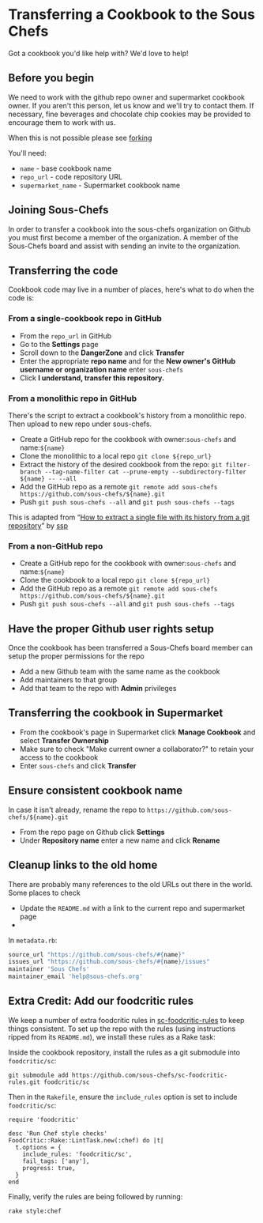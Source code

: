 # Transferring a Cookbook to the Sous Chefs

Got a cookbook you'd like help with? We'd love to help!

## Before you begin

We need to work with the github repo owner and supermarket cookbook owner. If you aren't this person, let us know and we'll try to contact them. If necessary, fine beverages and chocolate chip cookies may be provided to encourage them to work with us.

When this is not possible please see [forking](https://github.com/sous-chefs/meta/blob/master/forking.md)

You'll need:

- `name` - base cookbook name
- `repo_url` - code repository URL
- `supermarket_name` - Supermarket cookbook name

## Joining Sous-Chefs

In order to transfer a cookbook into the sous-chefs organization on Github you must first become a member of the organization. A member of the Sous-Chefs board and assist with sending an invite to the organization.

## Transferring the code

Cookbook code may live in a number of places, here's what to do when the code is:

### From a single-cookbook repo in GitHub

- From the `repo_url` in GitHub
- Go to the **Settings** page
- Scroll down to the **DangerZone** and click **Transfer**
- Enter the appropriate **repo name** and for the **New owner's GitHub username or organization name** enter `sous-chefs`
- Click **I understand, transfer this repository.**

### From a monolithic repo in GitHub

There's the script to extract a cookbook's history from a monolithic repo. Then upload to new repo under sous-chefs.

- Create a GitHub repo for the cookbook with owner:`sous-chefs` and name:`${name}`
- Clone the monolithic  to a local repo `git clone ${repo_url}`
- Extract the history of the desired cookbook from the repo: `git filter-branch --tag-name-filter cat --prune-empty --subdirectory-filter ${name} -- --all`
- Add the GitHub repo as a remote `git remote add sous-chefs https://github.com/sous-chefs/${name}.git`
- Push `git push sous-chefs --all` and `git push sous-chefs --tags`

This is adapted from “[How to extract a single file with its history from a git repository](https://gist.github.com/ssp/1663093)” by [ssp](https://github.com/ssp)

### From a non-GitHub repo

- Create a GitHub repo for the cookbook with owner:`sous-chefs` and name:`${name}`
- Clone the cookbook to a local repo `git clone ${repo_url}`
- Add the GitHub repo as a remote `git remote add sous-chefs https://github.com/sous-chefs/${name}.git`
- Push `git push sous-chefs --all` and `git push sous-chefs --tags`

## Have the proper Github user rights setup

Once the cookbook has been transferred a Sous-Chefs board member can setup the proper permissions for the repo

- Add a new Github team with the same name as the cookbook
- Add maintainers to that group
- Add that team to the repo with **Admin** privileges

## Transferring the cookbook in Supermarket

- From the cookbook's page in Supermarket click **Manage Cookbook** and select **Transfer Ownership**
- Make sure to check "Make current owner a collaborator?" to retain your access to the cookbook
- Enter `sous-chefs` and click **Transfer**

## Ensure consistent cookbook name

In case it isn't already, rename the repo to `https://github.com/sous-chefs/${name}.git`

- From the repo page on Github click **Settings**
- Under **Repository name** enter a new name and click **Rename**

## Cleanup links to the old home

There are probably many references to the old URLs out there in the world. Some places to check

- Update the `README.md` with a link to the current repo and supermarket page
-

In `metadata.rb`:

```ruby
source_url "https://github.com/sous-chefs/#{name}"
issues_url "https://github.com/sous-chefs/#{name}/issues"
maintainer 'Sous Chefs'
maintainer_email 'help@sous-chefs.org'
```

## Extra Credit: Add our foodcritic rules

We keep a number of extra foodcritic rules in [sc-foodcritic-rules](https://github.com/sous-chefs/sc-foodcritic-rules) to keep things consistent. To set up the repo with the rules (using instructions ripped from its `README.md`), we install these rules as a Rake task:

Inside the cookbook repository, install the rules as a git submodule into `foodcritic/sc`:

```
git submodule add https://github.com/sous-chefs/sc-foodcritic-rules.git foodcritic/sc
```

Then in the `Rakefile`, ensure the `include_rules` option is set to include `foodcritic/sc`:

```
require 'foodcritic'

desc 'Run Chef style checks'
FoodCritic::Rake::LintTask.new(:chef) do |t|
  t.options = {
    include_rules: 'foodcritic/sc',
    fail_tags: ['any'],
    progress: true,
  }
end
```

Finally, verify the rules are being followed by running:

```
rake style:chef
```
